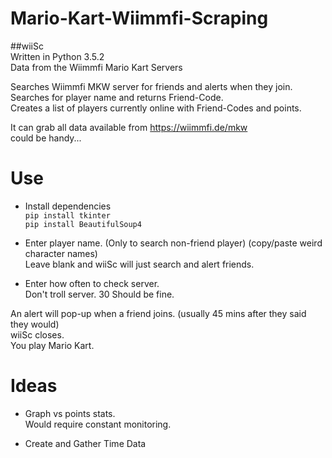 # Mario-Kart-Wiimmfi-Scraping
##wiiSc  
Written in Python 3.5.2  
Data from the Wiimmfi Mario Kart Servers  
  
Searches Wiimmfi MKW server for friends and alerts when they join.  
Searches for player name and returns Friend-Code.  
Creates a list of players currently online with Friend-Codes and points.      
  
It can grab all data available from https://wiimmfi.de/mkw    
 could be handy...  


# Use  
- Install dependencies  
`pip install tkinter`  
`pip install BeautifulSoup4`  

- Enter player name. (Only to search non-friend player) (copy/paste weird character names)  
Leave blank and wiiSc will just search and alert friends.   

- Enter how often to check server.  
Don't troll server. 30 Should be fine.   
  
An alert will pop-up when a friend joins. (usually 45 mins after they said they would)  
wiiSc closes.  
You play Mario Kart.  
  
  
# Ideas  
- Graph vs points stats.  
Would require constant monitoring.  

- Create and Gather Time Data  
  
  

